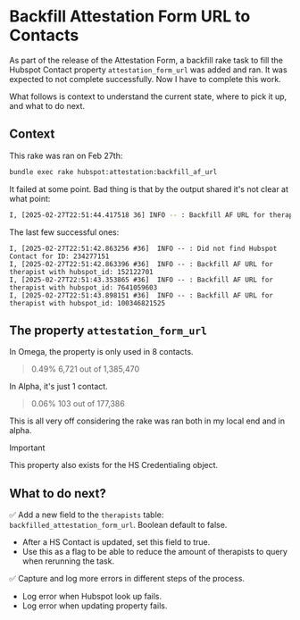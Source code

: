 # Backfill Attestation Form URL to Contacts

As part of the release of the Attestation Form, a backfill rake task to fill the Hubspot Contact property `attestation_form_url` was added and ran. It was expected to not complete successfully. Now I have to complete this work.

What follows is context to understand the current state, where to pick it up, and what to do next.

## Context

This rake was ran on Feb 27th:
```bash
bundle exec rake hubspot:attestation:backfill_af_url
```

It failed at some point. Bad thing is that by the output shared it's not clear at what point:
```bash
I, [2025-02-27T22:51:44.417518 36] INFO -- : Backfill AF URL for therapist with hubspot_id: rake aborted! I, [2025-02-27T22:51:44.431025 36] INFO -- sentry: [Transport] Sending envelope with items [event] 897973b7c4c447059735b80afc8875a2 to Sentry Hubspot::InvalidParams: expecting Integer or Array of Integers parameter /usr/local/bundle/gems/hubspot-ruby-0.9.0/lib/hubspot/contact.rb:100:in `find_by_id' /usr/src/app/lib/tasks/022_backfill_attestation_form_url.rake:12:in `block (5 levels) in <main>' /usr/local/bundle/gems/retriable-3.1.2/lib/retriable.rb:61:in `block in retriable' /usr/local/bundle/gems/retriable-3.1.2/lib/retriable.rb:56:in `times' /usr/local/bundle/gems/retriable-3.1.2/lib/retriable.rb:56:in `retriable' /usr/local/bundle/gems/retriable-3.1.2/lib/retriable.rb:22:in `with_context' /usr/src/app/lib/tasks/022_backfill_attestation_form_url.rake:10:in `block (4 levels) in <main>' /usr/local/bundle/gems/activerecord-7.0.4/lib/active_record/relation/batches.rb:71:in `each' /usr/local/bundle/gems/activerecord-7.0.4/lib/active_record/relation/batches.rb:71:in `block in find_each' /usr/local/bundle/gems/activerecord-7.0.4/lib/active_record/relation/batches.rb:138:in `block in find_in_batches' /usr/local/bundle/gems/activerecord-7.0.4/lib/active_record/relation/batches.rb:245:in `block in in_batches' /usr/local/bundle/gems/activerecord-7.0.4/lib/active_record/relation/batches.rb:229:in `loop' /usr/local/bundle/gems/activerecord-7.0.4/lib/active_record/relation/batches.rb:229:in `in_batches' /usr/local/bundle/gems/activerecord-7.0.4/lib/active_record/relation/batches.rb:137:in `find_in_batches' /usr/local/bundle/gems/activerecord-7.0.4/lib/active_record/relation/batches.rb:70:in `find_each' /usr/src/app/lib/tasks/022_backfill_attestation_form_url.rake:7:in `block (3 levels) in <main>' /usr/local/bundle/gems/sentry-ruby-5.11.0/lib/sentry/rake.rb:26:in `execute' /usr/local/bundle/gems/rake-13.0.6/exe/rake:27:in `<top (required)>' /usr/local/bundle/bin/bundle:23:in `load' /usr/local/bundle/bin/bundle:23:in `<main>' Tasks: TOP => hubspot:attestation:backfill_af_url (See full trace by running task with --trace)
```

The last few successful ones:  
```
I, [2025-02-27T22:51:42.863256 #36]  INFO -- : Did not find Hubspot Contact for ID: 234277151
I, [2025-02-27T22:51:42.863396 #36]  INFO -- : Backfill AF URL for therapist with hubspot_id: 152122701
I, [2025-02-27T22:51:43.353865 #36]  INFO -- : Backfill AF URL for therapist with hubspot_id: 7641059603
I, [2025-02-27T22:51:43.898151 #36]  INFO -- : Backfill AF URL for therapist with hubspot_id: 100346821525
```

## The property `attestation_form_url`

In Omega, the property is only used in 8 contacts.

> 0.49% 6,721 out of 1,385,470

In Alpha, it's just 1 contact.

> 0.06% 103 out of 177,386

This is all very off considering the rake was ran both in my local end and in alpha.

> [!Important]
> This property also exists for the HS Credentialing object.

## What to do next?

✅ Add a new field to the `therapists` table: `backfilled_attestation_form_url`. Boolean default to false.

- After a HS Contact is updated, set this field to true.
- Use this as a flag to be able to reduce the amount of therapists to query when rerunning the task.

✅ Capture and log more errors in different steps of the process.

- Log error when Hubspot look up fails.
- Log error when updating property fails.